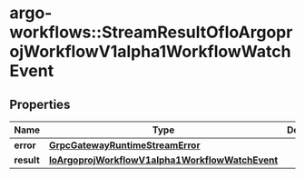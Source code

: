 # argo-workflows::StreamResultOfIoArgoprojWorkflowV1alpha1WorkflowWatchEvent

## Properties
Name | Type | Description | Notes
------------ | ------------- | ------------- | -------------
**error** | [**GrpcGatewayRuntimeStreamError**](GrpcGatewayRuntimeStreamError.md) |  | [optional] 
**result** | [**IoArgoprojWorkflowV1alpha1WorkflowWatchEvent**](IoArgoprojWorkflowV1alpha1WorkflowWatchEvent.md) |  | [optional] 


